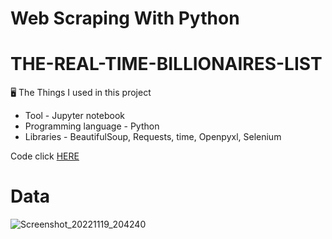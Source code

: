 # Web Scraping With Python

# THE-REAL-TIME-BILLIONAIRES-LIST

🖥️ The Things I used in this project
- Tool - Jupyter notebook
- Programming language - Python
- Libraries - BeautifulSoup, Requests, time, Openpyxl, Selenium

Code click [HERE](https://github.com/sujoyx/THE-REAL-TIME-BILLIONAIRES-LIST/blob/main/THE%20REAL-TIME%20BILLIONAIRES%20LIST.ipynb)

# Data 
![Screenshot_20221119_204240](https://user-images.githubusercontent.com/118610214/202857706-8d3b1dc2-4a76-48e6-8e5f-bcbfd7943415.png)
